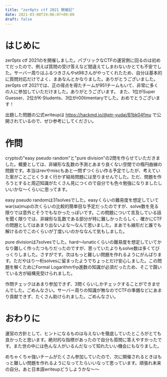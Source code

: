 ```yaml
---
title: "zer0pts ctf 2021 開催記"
date: 2021-03-08T19:06:07+09:00
draft: false
---
```


# はじめに

zer0pts ctf 2021のを開催しました。パブリックなCTFの運営側に回るのは初めてだったので、例えば質問の受け答えなど間違えてしまわないかとても不安でした。サーバー周りはふるつきさんやst98さんがやってくれたため、自分は基本的に質問対応だけでよく、まあなんとかなりました。ありがとうございました。
zer0pts ctf 2021では、正の得点を得たチームが951チームもいて、非常に多くの人に参加していただけました。ありがとうございます。
また、1位がSuper Guesser、2位がK-Students、3位がr00timentaryでした。おめでとうございます！

出題した問題の公式writeupは https://hackmd.io/@ptr-yudai/B1bk04fmu で公開されているので、ぜひ参考にしてください。

# 作問

cryptoの"easy pseudo random"と"pure division"の2問を作らせていただきました。概要としては、非線形な乱数の予測とあまり良くない空間での楕円曲線の問題です。本当はrevやmiscもあと一問ずつくらい作る予定でしたが、考えていた案がことごとくうまく行かず結局問題には至りませんでした。ただ、問題を作ろうとすると周辺知識がたくさん見につくので自分でも色々勉強になりましたしいいかな〜くらいに思ってます。

easy pseudo randomは31solvesでした。easyくらいの難易度を想定していてwar(sa)mupの次くらいの比較的簡単目な予定だったのですが、solve数を見る限りでは意外とそうでもなかったっぽいです。この問題について言及している話を聞く限りでは、非線形な乱数である部分が特に難しかったらしく、確かにCTFの問題としてはあまり出ないよな〜なんて思いました。まあでも線形だと誰でも解けるのでこのくらいが丁度いいのかななんて気もしました。

pure divisionは7solvesでした。hard〜lunaticくらいの難易度を想定していてかなり難しく作ったつもりだったのですが、思っていたよりもsolve数は多くてびっくりしました。さすがです。次はもっと難しい問題を作れるようにがんばります。ただやはり一桁solvesに留まったようでちょっとだけ安心しました。この問題を解くためにFormal Logarithmやp進数の知識が必須だったため、そこで躓いている方が結構見受けられました。

作問チェックはあまり参加できず、3問くらいしかチェックすることができませんでした。ごめんなさい。サーバー周りの知識が無なのでCTFの準備などにあまり貢献できず、たくさん助けられました。ごめんなさい。

# おわりに

運営の方針として、ヒントになるものは与えないを徹底していたところがとても良かったと思います。絶対的な指標があったので自分も質問に答えやすかったです。また世の中には色んな人がいるんだなって知れたいい機会にもなりました。

めちゃくちゃ強いチームがたくさん参加していたので、次に開催されるときはもっと難しい問題を作れるようになってたらいいなって思っています。頑張れ未来の自分。あと日本語writeupどうしようかな〜〜
